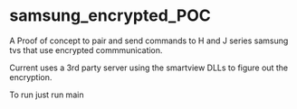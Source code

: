 # samsung_encrypted_POC
A Proof of concept to pair and send commands to H and J series samsung tvs that use encrypted commmunication.  


Current uses a 3rd party server using the smartview DLLs to figure out the encryption.    



To run just run main
